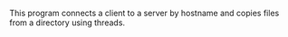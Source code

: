 This program connects a client to a server by hostname and copies files from a directory using threads.

